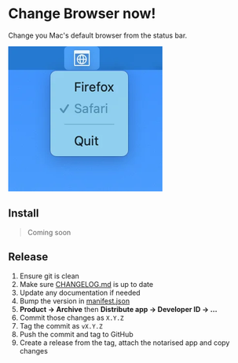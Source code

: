 # Change Browser now!

Change you Mac's default browser from the status bar.

![The BrowserNow menu showing safari is active and Firefox is available](/screenshot.webp)

## Install

> Coming soon

## Release

1. Ensure git is clean
2. Make sure [CHANGELOG.md](/CHANGELOG.md) is up to date
3. Update any documentation if needed
4. Bump the version in [manifest.json](manifest.json)
5. **Product → Archive** then **Distribute app → Developer ID → ...**
6. Commit those changes as `X.Y.Z`
7. Tag the commit as `vX.Y.Z`
8. Push the commit and tag to GitHub
9. Create a release from the tag, attach the notarised app and copy changes
